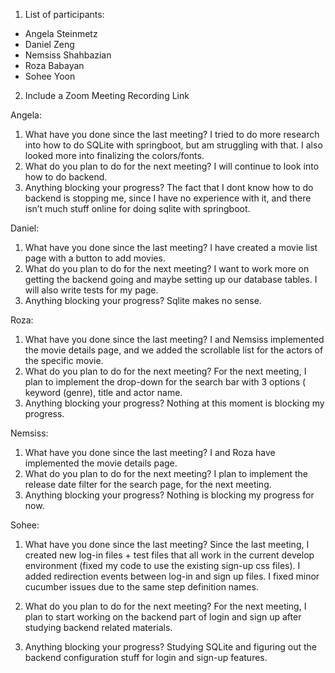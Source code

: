 1. List of participants:
- Angela Steinmetz
- Daniel Zeng
- Nemsiss Shahbazian
- Roza Babayan
- Sohee Yoon
2. Include a Zoom Meeting Recording Link

Angela:
1. What have you done since the last meeting?
I tried to do more research into how to do SQLite with springboot, but am struggling with that. I also looked more into finalizing the colors/fonts. 
2. What do you plan to do for the next meeting?
I will continue to look into how to do backend.
3. Anything blocking your progress?
The fact that I dont know how to do backend is stopping me, since I have no experience with it, and there isn’t much stuff online for doing sqlite with springboot. 

Daniel:
1. What have you done since the last meeting?
     I have created a movie list page with a button to add movies.
2. What do you plan to do for the next meeting?
    I want to work more on getting the backend going and maybe setting  up our database tables. I will also write tests for my page.
3. Anything blocking your progress?
     Sqlite makes no sense.

Roza:
1. What have you done since the last meeting?
    I and Nemsiss implemented the movie details page, and we added the scrollable list for the actors of the specific movie.
2. What do you plan to do for the next meeting?
     For the next meeting, I plan to implement the drop-down for the search bar with 3 options ( keyword (genre), title and actor name.
3. Anything blocking your progress?
     Nothing at this moment is blocking my progress.

Nemsiss:
1. What have you done since the last meeting?
    I and Roza have implemented the movie details page.
2. What do you plan to do for the next meeting?
     I plan to implement the release date filter for the search page, for the next meeting. 
3. Anything blocking your progress?
     Nothing is blocking my progress for now.

Sohee:
1. What have you done since the last meeting?
Since the last meeting, I created new log-in files + test files that all work in the current develop environment (fixed my code to use the existing sign-up css files). I added redirection events between log-in and sign up files. I fixed minor cucumber issues due to the same step definition names. 

2. What do you plan to do for the next meeting?
For the next meeting, I plan to start working on the backend part of login and sign up after studying backend related materials.  

3. Anything blocking your progress?
     Studying SQLite and figuring out the backend configuration stuff for login and sign-up features.

